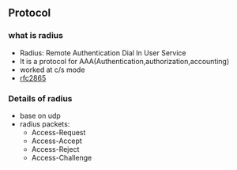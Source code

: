 ## Protocol
### what is  radius
- Radius: Remote Authentication Dial In User Service
- It is a protocol for AAA(Authentication,authorization,accounting)
- worked at  c/s mode
- [rfc2865](https://tools.ietf.org/html/rfc2865)

### Details of radius
- base on udp
- radius packets:
   - Access-Request
   - Access-Accept
   - Access-Reject
   - Access-Challenge